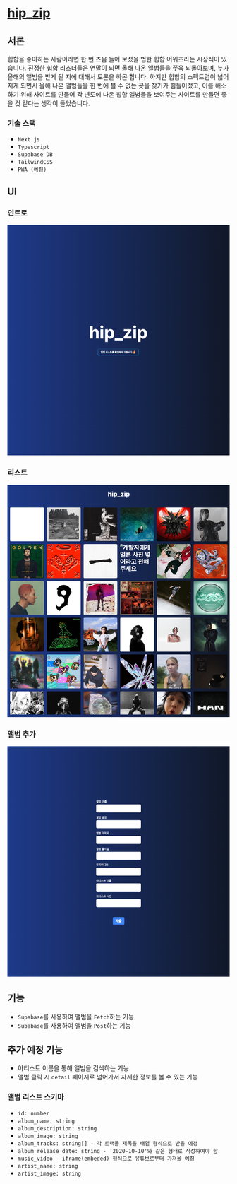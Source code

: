 # [hip_zip](https://hip-zip.kro.kr)

## 서론

힙합을 좋아하는 사람이라면 한 번 즈음 들어 보셨을 법한 힙합 어워즈라는 시상식이 있습니다. 진정한 힙합 리스너들은 연말이 되면 올해 나온 앨범들을 쭈욱 되돌아보며, 누가 올해의 앨범을 받게 될 지에 대해서 토론을 하곤 합니다. 하지만 힙합의 스펙트럼이 넓어지게 되면서 올해 나온 앨범들을 한 번에 볼 수 없는 곳을 찾기가 힘들어졌고, 이를 해소하기 위해 사이트를 만들어 각 년도에 나온 힙합 앨범들을 보여주는 사이트를 만들면 좋을 것 같다는 생각이 들었습니다.

### 기술 스택

- `Next.js`
- `Typescript`
- `Supabase DB`
- `TailwindCSS`
-  `PWA (예정)`

## UI
### 인트로
![img_1.png](img_1.png)

### 리스트
![img.png](img.png)

### 앨범 추가
![img_2.png](img_2.png)

## 기능
- `Supabase`를 사용하여 앨범을 `Fetch`하는 기능
- `Subabase`를 사용하여 앨범을 `Post`하는 기능

## 추가 예정 기능
- 아티스트 이름을 통해 앨범을 검색하는 기능
- 앨범 클릭 시 `detail` 페이지로 넘어가서 자세한 정보를 볼 수 있는 기능

### 앨범 리스트 스키마

- `id: number`
- `album_name: string`
- `album_description: string`
- `album_image: string`
- `album_tracks: string[] - 각 트랙들 제목을 배열 형식으로 받을 예정`
- `album_release_date: string - '2020-10-10'와 같은 형태로 작성하여야 함`
- `music_video - iframe(embeded) 형식으로 유튜브로부터 가져올 예정`
- `artist_name: string`
- `artist_image: string`

